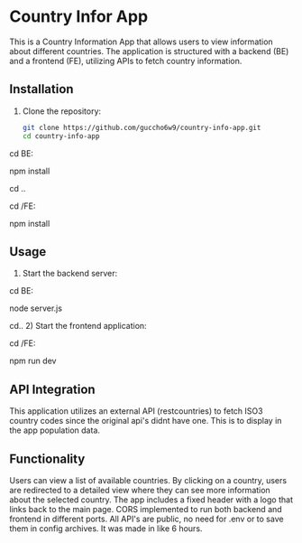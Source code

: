 # Country Infor App

This is a Country Information App that allows users to view information about different countries. The application is structured with a backend (BE) and a frontend (FE), utilizing APIs to fetch country information.

## Installation

1. Clone the repository:
   ```bash
   git clone https://github.com/guccho6w9/country-info-app.git
   cd country-info-app

cd BE:

npm install

cd ..

cd /FE:

npm install


## Usage 

1) Start the backend server:

cd BE:

node server.js

cd..
2) Start the frontend application:

cd /FE:

npm run dev


## API Integration
This application utilizes an external API (restcountries) to fetch ISO3 country codes since the original api's didnt have one. This is to display in the app population data.

## Functionality
Users can view a list of available countries.
By clicking on a country, users are redirected to a detailed view where they can see more information about the selected country.
The app includes a fixed header with a logo that links back to the main page.
CORS implemented to run both backend and frontend in different ports.
All API's are public, no need for .env or to save them in config archives.
It was made in like 6 hours.